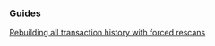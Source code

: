 ### Guides

[Rebuilding all transaction history with forced rescans](https://github.com/stroomnetwork/btcwallet/tree/master/docs/force_rescans.md)
